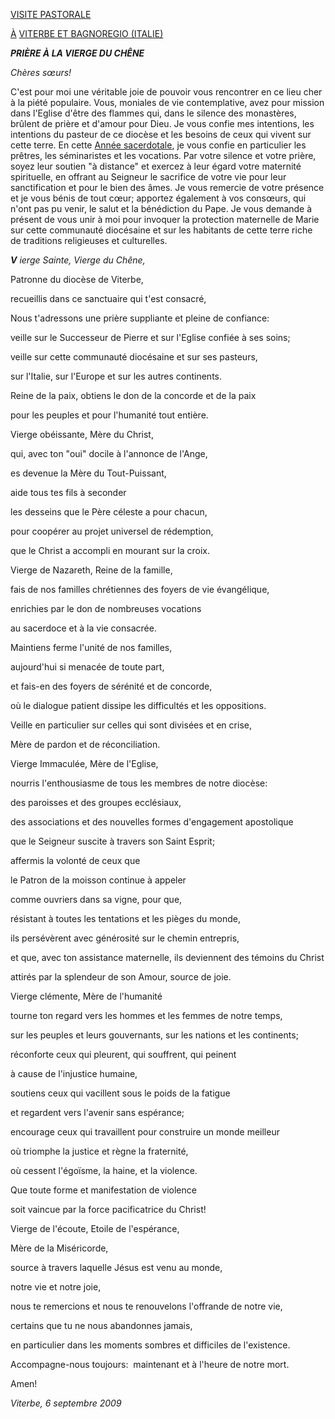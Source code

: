 [VISITE PASTORALE](/content/benedict-xvi/fr/travels/2009/index_viterbo-bagnoregio.html)

[À](/content/benedict-xvi/fr/travels/2009/index_viterbo-bagnoregio.html) [VITERBE ET BAGNOREGIO (ITALIE)](/content/benedict-xvi/fr/travels/2009/index_viterbo-bagnoregio.html)

***PRIÈRE À LA VIERGE DU CHÊNE***

*Chères sœurs!*

C'est pour moi une véritable joie de pouvoir vous rencontrer en ce lieu cher à la piété populaire. Vous, moniales de vie contemplative, avez pour mission dans l'Eglise d'être des flammes qui, dans le silence des monastères, brûlent de prière et d'amour pour Dieu. Je vous confie mes intentions, les intentions du pasteur de ce diocèse et les besoins de ceux qui vivent sur cette terre. En cette [Année sacerdotale](http://www.vatican.va/special/anno_sac/index_fr.html), je vous confie en particulier les prêtres, les séminaristes et les vocations. Par votre silence et votre prière, soyez leur soutien "à distance" et exercez à leur égard votre maternité spirituelle, en offrant au Seigneur le sacrifice de votre vie pour leur sanctification et pour le bien des âmes. Je vous remercie de votre présence et je vous bénis de tout cœur; apportez également à vos consœurs, qui n'ont pas pu venir, le salut et la bénédiction du Pape. Je vous demande à présent de vous unir à moi pour invoquer la protection maternelle de Marie sur cette communauté diocésaine et sur les habitants de cette terre riche de traditions religieuses et culturelles.

***V*** *ierge Sainte,* *Vierge du Chêne,*

Patronne du diocèse de Viterbe,

recueillis dans ce sanctuaire qui t'est consacré,

Nous t'adressons une prière suppliante et pleine de confiance:

veille sur le Successeur de Pierre et sur l'Eglise confiée à ses soins;

veille sur cette communauté diocésaine et sur ses pasteurs,

sur l'Italie, sur l'Europe et sur les autres continents.

Reine de la paix, obtiens le don de la concorde et de la paix

pour les peuples et pour l'humanité tout entière.

Vierge obéissante, Mère du Christ,

qui, avec ton "oui" docile à l'annonce de l'Ange,

es devenue la Mère du Tout-Puissant,

aide tous tes fils à seconder

les desseins que le Père céleste a pour chacun,

pour coopérer au projet universel de rédemption,

que le Christ a accompli en mourant sur la croix.

Vierge de Nazareth, Reine de la famille,

fais de nos familles chrétiennes des foyers de vie évangélique,

enrichies par le don de nombreuses vocations

au sacerdoce et à la vie consacrée.

Maintiens ferme l'unité de nos familles,

aujourd'hui si menacée de toute part,

et fais-en des foyers de sérénité et de concorde,

où le dialogue patient dissipe les difficultés et les oppositions.

Veille en particulier sur celles qui sont divisées et en crise,

Mère de pardon et de réconciliation.

Vierge Immaculée, Mère de l'Eglise,

nourris l'enthousiasme de tous les membres de notre diocèse:

des paroisses et des groupes ecclésiaux,

des associations et des nouvelles formes d'engagement apostolique

que le Seigneur suscite à travers son Saint Esprit;

affermis la volonté de ceux que

le Patron de la moisson continue à appeler

comme ouvriers dans sa vigne, pour que,

résistant à toutes les tentations et les pièges du monde,

ils persévèrent avec générosité sur le chemin entrepris,

et que, avec ton assistance maternelle, ils deviennent des témoins du Christ

attirés par la splendeur de son Amour, source de joie.

Vierge clémente, Mère de l'humanité

tourne ton regard vers les hommes et les femmes de notre temps,

sur les peuples et leurs gouvernants, sur les nations et les continents;

réconforte ceux qui pleurent, qui souffrent, qui peinent

à cause de l'injustice humaine,

soutiens ceux qui vacillent sous le poids de la fatigue

et regardent vers l'avenir sans espérance;

encourage ceux qui travaillent pour construire un monde meilleur

où triomphe la justice et règne la fraternité,

où cessent l'égoïsme, la haine, et la violence.

Que toute forme et manifestation de violence

soit vaincue par la force pacificatrice du Christ!

Vierge de l'écoute, Etoile de l'espérance,

Mère de la Miséricorde,

source à travers laquelle Jésus est venu au monde,

notre vie et notre joie,

nous te remercions et nous te renouvelons l'offrande de notre vie,

certains que tu ne nous abandonnes jamais,

en particulier dans les moments sombres et difficiles de l'existence.

Accompagne-nous toujours:  maintenant et à l'heure de notre mort.

Amen!

*Viterbe, 6 septembre 2009*